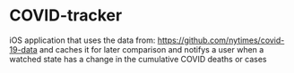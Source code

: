 # COVID-tracker

iOS application that
uses the data from: https://github.com/nytimes/covid-19-data
and caches it for later comparison and notifys a user when a watched state has a change in the cumulative COVID deaths or cases
